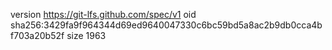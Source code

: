 version https://git-lfs.github.com/spec/v1
oid sha256:3429fa9f964344d69ed9640047330c6bc59bd5a8ac2b9db0cca4bf703a20b52f
size 1963
